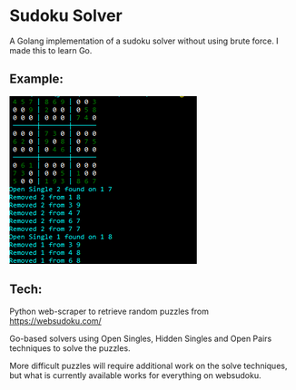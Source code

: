 # Sudoku Solver

A Golang implementation of a sudoku solver without using brute force. I made this to learn Go.

## Example:
![example](img/test_example.gif)

## Tech:

Python web-scraper to retrieve random puzzles from https://websudoku.com/

Go-based solvers using Open Singles, Hidden Singles and Open Pairs techniques to solve the puzzles.

More difficult puzzles will require additional work on the solve techniques, but what is currently available works for everything on websudoku.
